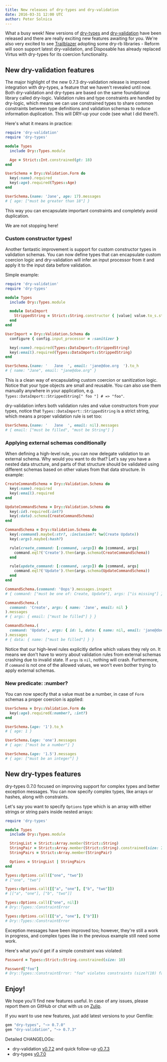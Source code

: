 ```yaml
---
title: New releases of dry-types and dry-validation
date: 2016-03-31 12:00 UTC
author: Peter Solnica
---
```


What a busy week! New versions of [dry-types](http://dry-rb.org/gems/dry-types) and [dry-validation](http://dry-rb.org/gems/dry-types) have been released and there are really exciting new features awaiting for you. We're also very excited to see [Trailblazer](http://trailblazer.to) adopting some dry-rb libraries - Reform will soon support latest dry-validation, and Disposable has already replaced Virtus with dry-types for its coercion functionality.

## New dry-validation features

The major highlight of the new 0.7.3 dry-validation release is improved integration with dry-types, a feature that we haven't revealed until now. Both dry-validation and dry-types are based on the same foundational library called dry-logic. Validation rules and type constraints are handled by dry-logic, which means we can use constrained types to share common constraints between type definitions and validation schemas to reduce information duplication. This will DRY-up your code (see what I did there?).

Here's what it means in practice:

```ruby
require 'dry-validation'
require 'dry-types'

module Types
  include Dry::Types.module

  Age = Strict::Int.constrained(gt: 18)
end

UserSchema = Dry::Validation.Form do
  key(:name).required
  key(:age).required(Types::Age)
end

UserSchema.(name: 'Jane', age: 17).messages
# { age: ["must be greater than 18"] }
```

This way you can encapsulate important constraints and completely avoid duplication.

We are not stopping here!

### Custom constructor types!

Another fantastic improvement is support for custom constructor types in validation schemas. You can now define types that can encapsulate custom coercion logic and dry-validation will infer an input processor from it and apply it to the input data before validation.

Simple example:

```ruby
require 'dry-validation'
require 'dry-types'

module Types
  include Dry::Types.module

  module DataImport
    StrippedString = Strict::String.constructor { |value| value.to_s.strip }
  end
end

UserImport = Dry::Validation.Schema do
  configure { config.input_processor = :sanitizer }

  key(:name).required(Types::DataImport::StrippedString)
  key(:email).required(Types::DataImport::StrippedString)
end

UserSchema.(name: '   Jane  ', email: 'jane@doe.org  ').to_h
# { name: "Jane", email: "jane@doe.org" }
```

This is a clean way of encapsulating custom coercion or sanitization logic. Notice that your type objects are small and reusable. You can also use them manually anywhere in your application, e.g. `Types::DataImport::StrippedString[" foo "] # => "foo"`.

dry-validation infers both validation rules and value constructors from your types, notice that `Types::DataImport::StrippedString` is a strict string, which means a proper validation rule is set too:

```ruby
UserSchema.(name: '   Jane  ', email: nil).messages
# { email: ["must be filled", "must be String"] }
```

### Applying external schemas conditionally

When defining a high-level rule, you can now delegate validation to an external schema. Why would you want to do that? Let's say you have a nested data structure, and parts of that structure should be validated using different schemas based on other values from that data structure. In example:

```ruby
CreateCommandSchema = Dry::Validation.Schema do
  key(:name).required
  key(:email).required
end

UpdateCommandSchema = Dry::Validation.Schema do
  key(:id).required(:int?)
  key(:data).schema(CreateCommandSchema)
end

CommandSchema = Dry::Validation.Schema do
  key(:command).maybe(:str?, :inclusion?: %w(Create Update))
  key(:args).maybe(:hash?)

  rule(create_command: [:command, :args]) do |command, args|
    command.eql?('Create').then(args.schema(CreateCommandSchema))
  end

  rule(update_command: [:command, :args]) do |command, args|
    command.eql?('Update').then(args.schema(UpdateCommandSchema))
  end
end

CommandSchema.(command: 'Oops').messages.inspect
# { command: ["must be one of: Create, Update"], args: ["is missing"] }

CommandSchema.(
  command: 'Create', args: { name: 'Jane', email: nil }
).messages
# { args: { email: ["must be filled"] } }

CommandSchema.(
  command: 'Update', args: { id: 1, data: { name: nil, email: 'jane@doe.org' } }
).messages
# { data: { name: ["must be filled"] } }
```

Notice that our high-level rules explicitly define which values they rely on. It means we don't have to worry about validation rules from external schemas crashing due to invalid state. If `args` is `nil`, nothing will crash. Furthermore, if `command` is not one of the allowed values, we won't even bother trying to apply external schemas.

### New predicate: :number?

You can now specify that a value must be a number, in case of `Form` schemas a proper coercion is applied:

```ruby
UserSchema = Dry::Validation.Form do
  key(:age).required(:number?, :int?)
end

UserSchema.(age: '1').to_h
# { age: 1 }

UserSchema.(age: 'one').messages
# { age: ["must be a number"] }

UserSchema.(age: '1.5').messages
# { age: ["must be an integer"] }
```

## New dry-types features

dry-types 0.7.0 focused on improving support for complex types and better exception messages. You can now specify complex types, like arrays or hashes, along with constraints.

Let's say you want to specify `Options` type which is an array with either strings or string pairs inside nested arrays:

```ruby
require 'dry-types'

module Types
  include Dry::Types.module

  StringList = Strict::Array.member(Strict::String)
  StringPair = Strict::Array.member(Strict::String).constrained(size: 2)
  StringPairs = Strict::Array.member(StringPair)

  Options = StringList | StringPairs
end

Types::Options.call(["one", "two"])
# ["one", "two"]

Types::Options.call([["a", "one"], ["b", "two"]])
# [["a", "one"], ["b", "two"]]

Types::Options.call(["one", nil])
# Dry::Types::ConstraintError

Types::Options.call([["a", "one"], ["b"]])
# Dry::Types::ConstraintError
```

Exception messages have been improved too; however, they're still a work in progress, and complex types like in the previous example still need some work.

Here's what you'd get if a simple constraint was violated:

```ruby
Password = Types::Strict::String.constrained(size: 10)

Password["foo"]
# Dry::Types::ConstraintError: "foo" violates constraints (size?(10) failed)
```

## Enjoy!

We hope you'll find new features useful. In case of any issues, please report them on GitHub or chat with us on [Zulip](https://dry-rb.zulipchat.com).

If you want to use new features, just add latest versions to your Gemfile:

```ruby
gem "dry-types", "~> 0.7.0"
gem "dry-validation", "~> 0.7.3"
```

Detailed CHANGELOGs:

- dry-validation [v0.7.2](https://github.com/dry-rb/dry-validation/blob/main/CHANGELOG.md#v072-2016-03-28) and quick follow-up [v0.7.3](https://github.com/dry-rb/dry-validation/blob/main/CHANGELOG.md#v073-2016-03-30)
- dry-types [v0.7.0](https://github.com/dry-rb/dry-types/blob/main/CHANGELOG.md#v070-2016-03-30)
